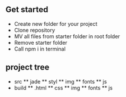 ## Get started
* Create new folder for your project
* Clone repository
* MV all files from starter folder in root folder
* Remove starter folder
* Call npm i in terminal

## project tree
* src
** jade
** styl
** img
** fonts
** js
* build
** .html
** css
** img
** fonts
** js


